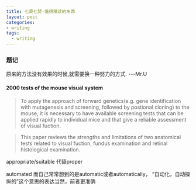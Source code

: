 ```yaml
---
title: 七录七焚-值得精读的东西
layout: post
categories:
- writing
tags:
  - writing
---
```


### 题记

原来的方法没有效果的时候,就需要换一种努力的方式. ---Mr.U

#### 2000 tests of the mouse visual system

> To apply the approach of forward genetics(e.g. gene identification with mutagenesis and screening, followed by postional cloning) to the mouse, it is necessary to have available screening tests that can be applied rapidly to individual mice and that give a reliable assessment of visual fuction. 

> This paper reviews the strengths and limitations of two anatomical tests related to visual fuction, fundus examination and retinal histological examination.

appropriate/suitable 代替proper

automated 而自己常常想到的是automatic或者automatically， “自动化，自动操纵的”这个意思的表达当然，前者更准确

